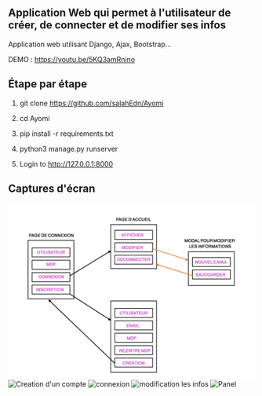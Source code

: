 ## Application Web qui permet à l'utilisateur de créer, de connecter et de modifier ses infos

Application web utilisant Django, Ajax, Bootstrap...


DEMO : https://youtu.be/5KQ3amRnino

## Étape par étape

 1. git clone https://github.com/salahEdn/Ayomi
 
 2.  cd Ayomi

 3. pip install -r requirements.txt

 4. python3 manage.py runserver

 5. Login to http://127.0.0.1:8000
 
 ## Captures d'écran
 
![Capture](https://github.com/salahEdn/Ayomi/blob/master/Doc1.jpg)
![Creation d'un compte](https://archive.org/download/screenshot-from-2022-02-27-18-41-35/Screenshot%20from%202022-02-27%2018-47-01.png)
![connexion](https://archive.org/download/screenshot-from-2022-02-27-18-41-35/Screenshot%20from%202022-02-27%2018-46-16.png)
![modification les infos](https://archive.org/download/screenshot-from-2022-02-27-18-41-35/Screenshot%20from%202022-02-27%2018-48-22.png)
![Panel](https://archive.org/download/screenshot-from-2022-02-27-18-41-35/Screenshot%20from%202022-02-27%2018-48-05.png)
 
 





